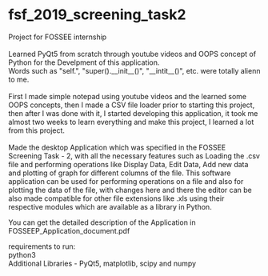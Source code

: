 # fsf_2019_screening_task2
Project for FOSSEE internship
<br>
<br>
Learned PyQt5 from scratch through youtube videos and OOPS concept of Python for the Develpment of this application.
<br>
Words such as "self.", "super().&lowbar;&lowbar;init__()", "&lowbar;&lowbar;intit__()", etc. were totally alienn to me.
<br>
<br>
First I made simple notepad using youtube videos and the learned some OOPS concepts, then I made a CSV file loader prior to starting this project, then after I was done with it, I started developing this application, it took me almost two weeks to learn everything and make this project, I learned a lot from this project.
<br>
<br>
Made the desktop Application which was specified in the FOSSEE Screening Task - 2, with all the necessary features such as Loading the .csv file and performing operations like Display Data, Edit Data, Add new data and plotting of graph for different columns of the file.
This software application can be used for performing operations on a file and also for plotting the data of the file, with changes here and there the editor can be also made compatible for other file extensions like .xls using their respective modules which are available as a library in Python.



You can get the detailed description of the Application in FOSSEEP_Application_document.pdf

requirements to run:
<br>
python3
<br>
Additional Libraries - PyQt5, matplotlib, scipy and numpy
